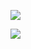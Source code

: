 <p align="left">
  <a href="https://skillicons.dev">
    <img src="https://skillicons.dev/icons?i=,ts,nodejs,js,react,html,css">
   </a>
</p>

![](./profile-3d-contrib/profile-green-animate.svg)
